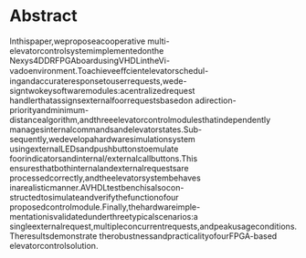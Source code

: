 # Abstract
Inthispaper,weproposeacooperative multi-elevatorcontrolsystemimplementedonthe Nexys4DDRFPGAboardusingVHDLintheVi-vadoenvironment.Toachieveeﬀcientelevatorschedul-ingandaccurateresponsetouserrequests,wede-signtwokeysoftwaremodules:acentralizedrequest handlerthatassignsexternalfoorrequestsbasedon adirection-priorityandminimum-distancealgorithm,andthreeelevatorcontrolmodulesthatindependently managesinternalcommandsandelevatorstates.Sub-sequently,wedevelopahardwaresimulationsystem usingexternalLEDsandpushbuttonstoemulate foorindicatorsandinternal/externalcallbuttons.This ensuresthatbothinternalandexternalrequestsare processedcorrectly,andtheelevatorsystembehaves inarealisticmanner.AVHDLtestbenchisalsocon-structedtosimulateandverifythefunctionofour proposedcontrolmodule.Finally,thehardwareimple-mentationisvalidatedunderthreetypicalscenarios:a singleexternalrequest,multipleconcurrentrequests,andpeakusageconditions.Theresultsdemonstrate therobustnessandpracticalityofourFPGA-based elevatorcontrolsolution.
